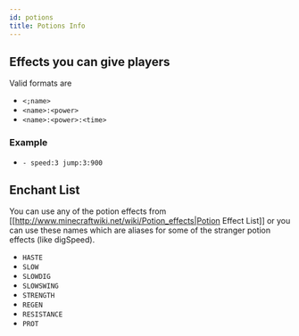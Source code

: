 ```yaml
---
id: potions
title: Potions Info
---
```

## Effects you can give players
Valid formats are 
* `<;name>`
* `<name>:<power>`
* `<name>:<power>:<time>`

### Example 
* `- speed:3 jump:3:900`

## Enchant List
You can use any of the potion effects from [[http://www.minecraftwiki.net/wiki/Potion_effects|Potion Effect List]] or you can use these names which are aliases for some of the stranger potion effects (like digSpeed).
* `HASTE`
* `SLOW`
* `SLOWDIG`
* `SLOWSWING`
* `STRENGTH`
* `REGEN`
* `RESISTANCE`
* `PROT`

